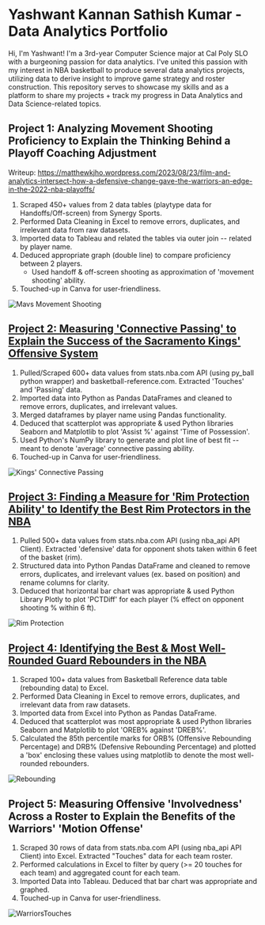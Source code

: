 # Yashwant Kannan Sathish Kumar - Data Analytics Portfolio

Hi, I'm Yashwant! I'm a 3rd-year Computer Science major at Cal Poly SLO with a burgeoning passion for data analytics. I've united this passion with my interest in NBA basketball to produce several data analytics projects, utilizing data to derive insight to improve game strategy and roster construction. This repository serves to showcase my skills and as a platform to share my projects + track my progress in Data Analytics and Data Science-related topics.

## Project 1: Analyzing Movement Shooting Proficiency to Explain the Thinking Behind a Playoff Coaching Adjustment

Writeup: https://matthewkjho.wordpress.com/2023/08/23/film-and-analytics-intersect-how-a-defensive-change-gave-the-warriors-an-edge-in-the-2022-nba-playoffs/

1. Scraped 450+ values from 2 data tables (playtype data for Handoffs/Off-screen) from Synergy Sports.
2. Performed Data Cleaning in Excel to remove errors, duplicates, and irrelevant data from raw datasets.
3. Imported data to Tableau and related the tables via outer join -- related by player name.
4. Deduced appropriate graph (double line) to compare proficiency between 2 players.
    * Used handoff & off-screen shooting as approximation of 'movement shooting' ability. 
5. Touched-up in Canva for user-friendliness.

![Mavs Movement Shooting](MavsMovementShooting.png)

## [Project 2: Measuring 'Connective Passing' to Explain the Success of the Sacramento Kings' Offensive System](https://github.com/yashwantsathish/Connective-Passing-Analysis/tree/main)

1. Pulled/Scraped 600+ data values from stats.nba.com API (using py_ball python wrapper) and basketball-reference.com. Extracted 'Touches' and 'Passing' data. 
2. Imported data into Python as Pandas DataFrames and cleaned to remove errors, duplicates, and irrelevant values.
3. Merged dataframes by player name using Pandas functionality.
4. Deduced that scatterplot was appropriate & used Python libraries Seaborn and Matplotlib to plot 'Assist %' against 'Time of Possession'. 
5. Used Python's NumPy library to generate and plot line of best fit -- meant to denote 'average' connective passing ability.
6. Touched-up in Canva for user-friendliness.

![Kings' Connective Passing](KingsConnectivePassing.png)

## [Project 3: Finding a Measure for 'Rim Protection Ability' to Identify the Best Rim Protectors in the NBA](https://github.com/yashwantsathish/Rim-Defense-Analysis)
1. Pulled 500+ data values from stats.nba.com API (using nba_api API Client). Extracted 'defensive' data for opponent shots taken within 6 feet of the basket (rim).
2. Structured data into Python Pandas DataFrame and cleaned to remove errors, duplicates, and irrelevant values (ex. based on position) and rename columns for clarity.
3. Deduced that horizontal bar chart was appropriate & used Python Library Plotly to plot 'PCTDiff' for each player (% effect on opponent shooting % within 6 ft).

![Rim Protection](RimProtection.png)

## [Project 4: Identifying the Best & Most Well-Rounded Guard Rebounders in the NBA](https://github.com/yashwantsathish/Guard-Rebounding-Analysis)
1. Scraped 100+ data values from Basketball Reference data table (rebounding data) to Excel.  
2. Performed Data Cleaning in Excel to remove errors, duplicates, and irrelevant data from raw datasets.
3. Imported data from Excel into Python as Pandas DataFrame.
4. Deduced that scatterplot was most appropriate & used Python libraries Seaborn and Matplotlib to plot 'OREB% against 'DREB%'.
5. Calculated the 85th percentile marks for ORB% (Offensive Rebounding Percentage) and DRB% (Defensive Rebounding Percentage) and plotted a 'box' enclosing these values using matplotlib to denote the most well-rounded rebounders.

![Rebounding](Rebounding.png)

## Project 5: Measuring Offensive 'Involvedness' Across a Roster to Explain the Benefits of the Warriors' 'Motion Offense'  

1. Scraped 30 rows of data from stats.nba.com API (using nba_api API Client) into Excel. Extracted "Touches" data for each team roster.
2. Performed calculations in Excel to filter by query (>= 20 touches for each team) and aggregated count for each team.
3. Imported Data into Tableau. Deduced that bar chart was appropriate and graphed.
4. Touched-up in Canva for user-friendliness.

![WarriorsTouches](WarriorsTouches.jpeg)
